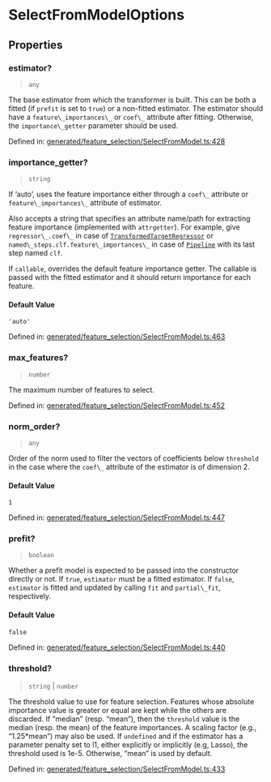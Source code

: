 # SelectFromModelOptions

## Properties

### estimator?

> `any`

The base estimator from which the transformer is built. This can be both a fitted (if `prefit` is set to `true`) or a non-fitted estimator. The estimator should have a `feature\_importances\_` or `coef\_` attribute after fitting. Otherwise, the `importance\_getter` parameter should be used.

Defined in:  [generated/feature\_selection/SelectFromModel.ts:428](https://github.com/transitive-bullshit/scikit-learn-ts/blob/122b3c0/packages/sklearn/src/generated/feature_selection/SelectFromModel.ts#L428)

### importance\_getter?

> `string`

If ‘auto’, uses the feature importance either through a `coef\_` attribute or `feature\_importances\_` attribute of estimator.

Also accepts a string that specifies an attribute name/path for extracting feature importance (implemented with `attrgetter`). For example, give `regressor\_.coef\_` in case of [`TransformedTargetRegressor`](sklearn.compose.TransformedTargetRegressor.html#sklearn.compose.TransformedTargetRegressor "sklearn.compose.TransformedTargetRegressor") or `named\_steps.clf.feature\_importances\_` in case of [`Pipeline`](sklearn.pipeline.Pipeline.html#sklearn.pipeline.Pipeline "sklearn.pipeline.Pipeline") with its last step named `clf`.

If `callable`, overrides the default feature importance getter. The callable is passed with the fitted estimator and it should return importance for each feature.

#### Default Value

`'auto'`

Defined in:  [generated/feature\_selection/SelectFromModel.ts:463](https://github.com/transitive-bullshit/scikit-learn-ts/blob/122b3c0/packages/sklearn/src/generated/feature_selection/SelectFromModel.ts#L463)

### max\_features?

> `number`

The maximum number of features to select.

Defined in:  [generated/feature\_selection/SelectFromModel.ts:452](https://github.com/transitive-bullshit/scikit-learn-ts/blob/122b3c0/packages/sklearn/src/generated/feature_selection/SelectFromModel.ts#L452)

### norm\_order?

> `any`

Order of the norm used to filter the vectors of coefficients below `threshold` in the case where the `coef\_` attribute of the estimator is of dimension 2.

#### Default Value

`1`

Defined in:  [generated/feature\_selection/SelectFromModel.ts:447](https://github.com/transitive-bullshit/scikit-learn-ts/blob/122b3c0/packages/sklearn/src/generated/feature_selection/SelectFromModel.ts#L447)

### prefit?

> `boolean`

Whether a prefit model is expected to be passed into the constructor directly or not. If `true`, `estimator` must be a fitted estimator. If `false`, `estimator` is fitted and updated by calling `fit` and `partial\_fit`, respectively.

#### Default Value

`false`

Defined in:  [generated/feature\_selection/SelectFromModel.ts:440](https://github.com/transitive-bullshit/scikit-learn-ts/blob/122b3c0/packages/sklearn/src/generated/feature_selection/SelectFromModel.ts#L440)

### threshold?

> `string` \| `number`

The threshold value to use for feature selection. Features whose absolute importance value is greater or equal are kept while the others are discarded. If “median” (resp. “mean”), then the `threshold` value is the median (resp. the mean) of the feature importances. A scaling factor (e.g., “1.25\*mean”) may also be used. If `undefined` and if the estimator has a parameter penalty set to l1, either explicitly or implicitly (e.g, Lasso), the threshold used is 1e-5. Otherwise, “mean” is used by default.

Defined in:  [generated/feature\_selection/SelectFromModel.ts:433](https://github.com/transitive-bullshit/scikit-learn-ts/blob/122b3c0/packages/sklearn/src/generated/feature_selection/SelectFromModel.ts#L433)
